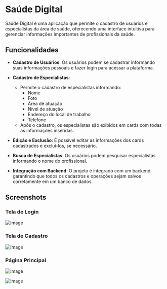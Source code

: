 # Saúde Digital

Saúde Digital é uma aplicação que permite o cadastro de usuários e especialistas da área de saúde, oferecendo uma interface intuitiva para gerenciar informações importantes de profissionais da saúde.

## Funcionalidades

- **Cadastro de Usuários**: Os usuários podem se cadastrar informando suas informações pessoais e fazer login para acessar a plataforma.
  
- **Cadastro de Especialistas**: 
  - Permite o cadastro de especialistas informando:
    - Nome
    - Foto
    - Área de atuação
    - Nível de atuação
    - Endereço do local de trabalho
    - Telefone
  - Após o cadastro, os especialistas são exibidos em cards com todas as informações inseridas.

- **Edição e Exclusão**: É possível editar as informações dos cards cadastrados e excluí-los, se necessário.

- **Busca de Especialistas**: Os usuários podem pesquisar especialistas informando o nome do profissional.

- **Integração com Backend**: O projeto é integrado com um backend, garantindo que todos os cadastros e operações sejam salvos corretamente em um banco de dados.

## Screenshots

### Tela de Login
![image](https://github.com/user-attachments/assets/0ade4eb6-5293-4166-9532-a9fed4957adc)



### Tela de Cadastro
![image](https://github.com/user-attachments/assets/44ed78ef-4dfe-4efe-a008-5439f359bd85)



### Página Principal
![image](https://github.com/user-attachments/assets/e75e44d9-8faa-491d-8d98-1750025b527f) 

![image](https://github.com/user-attachments/assets/29b153d1-93be-4390-9cc5-467e04c7cd05)

